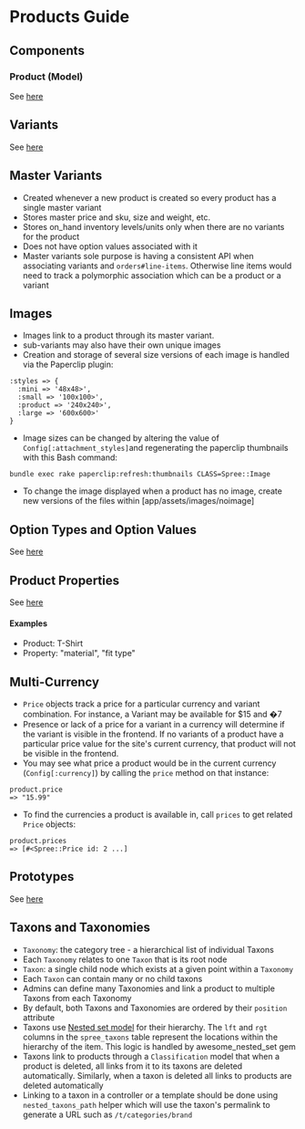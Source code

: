# Products Guide

## Components
### Product (Model)
See [here](../models/Product.md)

## Variants
See [here](../models/Variant.md)

## Master Variants
* Created whenever a new product is created so every product has a single master variant
* Stores master price and sku, size and weight, etc.
* Stores on_hand inventory levels/units only when there are no variants for the product
* Does not have option values associated with it
* Master variants sole purpose is having a consistent API when associating variants and
`orders#line-items`. Otherwise line items would need to track a polymorphic association which can
 be a product or a variant

## Images
* Images link to a product through its master variant.
* sub-variants may also have their own unique images
* Creation and storage of several size versions of each image is handled via the Paperclip plugin:
```
:styles => {
  :mini => '48x48>',
  :small => '100x100>',
  :product => '240x240>',
  :large => '600x600>'
}
```
* Image sizes can be changed by altering the value of `Config[:attachment_styles]`and regenerating
the paperclip thumbnails with this Bash command:
```shell
bundle exec rake paperclip:refresh:thumbnails CLASS=Spree::Image
```
* To change the image displayed when a product has no image, create new versions of the files within
[app/assets/images/noimage]

## Option Types and Option Values
See [here](../models/OptionType.md)

## Product Properties
See [here](../models/ProductProperty.md)

#### Examples
* Product: T-Shirt
* Property: "material", "fit type"

## Multi-Currency
* `Price` objects track a price for a particular currency and variant combination. For instance,
a Variant may be available for $15 and �7
* Presence or lack of a price for a variant in a currency will determine if the variant is visible
in the frontend. If no variants of a product have a particular price value for the site's current
currency, that product will not be visible in the frontend.
* You may see what price a product would be in the current currency (`Config[:currency]`) by calling
the `price` method on that instance:
```shell
product.price
=> "15.99"
```
* To find the currencies a product is available in, call `prices` to get related `Price` objects:
```shell
product.prices
=> [#<Spree::Price id: 2 ...]
```

## Prototypes
See [here](../models/Prototype.md)

## Taxons and Taxonomies
* `Taxonomy`: the category tree - a hierarchical list of individual Taxons
* Each `Taxonomy` relates to one `Taxon` that is its root node
* `Taxon`: a single child node which exists at a given point within a `Taxonomy`
* Each `Taxon` can contain many or no child taxons
* Admins can define many Taxonomies and link a product to multiple Taxons from each Taxonomy
* By default, both Taxons and Taxonomies are ordered by their `position` attribute
* Taxons use [Nested set model](http://en.wikipedia.org/wiki/Nested_set_model) for their hierarchy.
The `lft` and `rgt` columns in the `spree_taxons` table represent the locations within the hierarchy
of the item. This logic is handled by awesome_nested_set gem
* Taxons link to products through a `Classification` model that when a product is deleted, all links
from it to its taxons are deleted automatically. Similarly, when a taxon is deleted all links to
products are deleted automatically
* Linking to a taxon in a controller or a template should be done using `nested_taxons_path` helper
which will use the taxon's permalink to generate a URL such as `/t/categories/brand`
